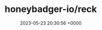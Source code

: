 ---
title: "honeybadger-io/reck"
link: "https://github.com/honeybadger-io/reck"
date: "2023-05-23 20:30:56 +0000"
description: "🐍 Reck: the exception-powered Ruby web framework! 🐍"
category: "github"
---